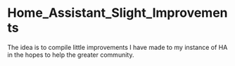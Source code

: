 # Home_Assistant_Slight_Improvements
The idea is to compile little improvements I have made to my instance of HA in the hopes to help the greater community.
